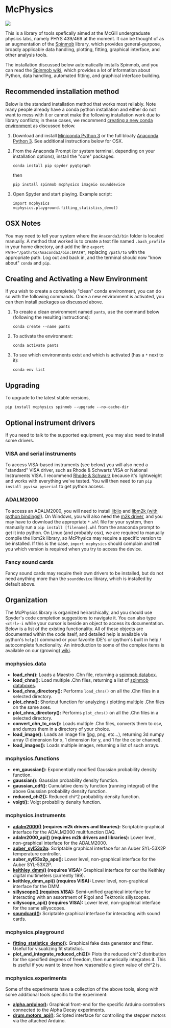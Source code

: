 # McPhysics

![](https://raw.githubusercontent.com/wiki/Spinmob/spinmob/Egg/10-dark-theme.png)

This is a library of tools spefically aimed at the McGill undergraduate physics labs, namely PHYS 439/469 at the moment. It can be thought of as an augmentation of the [Spinmob](https://github.com/Spinmob/spinmob/wiki) library, which provides general-purpose, broadly applicable data handling, plotting, fitting, graphical interface, and other analysis tools. 

The installation discussed below automatically installs Spinmob, and you can read the [Spinmob wiki](https://github.com/Spinmob/spinmob/wiki), which provides a lot of information about Python, data handling, automated fitting, and graphical interface building.

## Recommended installation method

Below is the standard installation method that works most reliably. Note many people already have a conda python installation and either do not want to mess with it or cannot make the following installation work due to library conflicts; in these cases, we recommend [creating a new conda environment](https://github.com/Spinmob/mcphysics#creating-and-activating-a-new-environment) as discussed below.

1. Download and install [Miniconda Python 3](https://docs.conda.io/en/latest/miniconda.html) or the full bloaty [Anaconda Python 3](https://www.anaconda.com/). See additional instructions below for OSX. 

2. From the Anaconda Prompt (or system terminal, depending on your installation options), install the "core" packages:
   ```
   conda install pip spyder pyqtgraph
   ```
   then
   ```
   pip install spinmob mcphysics imageio sounddevice
   ```

3. Open Spyder and start playing. Example script:
   ```
   import mcphysics
   mcphysics.playground.fitting_statistics_demo()
   ```

## OSX Notes
You may need to tell your system where the `Anaconda3/bin` folder is located manually. A method that worked is to create a text file named `.bash_profile` in your home directory, and add the line `export PATH="/path/to/Anaconda3/bin:$PATH"`, replacing `/path/to` with the appropriate path. Log out and back in, and the terminal should now "know about" `conda` and `pip`.

## Creating and Activating a New Environment

If you wish to create a completely "clean" conda environment, you can do so with the following commands. Once a new environment is activated, you can then install packages as discussed above.

1. To create a clean environment named `pants`, use the command below (following the resulting instructions):
   ```
   conda create --name pants
   ```
   
2. To activate the environment:
   ```
   conda activate pants
   ```

3. To see which environments exist and which is activated (has a `*` next to it):
   ```
   conda env list
   ```
   
## Upgrading
To upgrade to the latest stable versions,
   ```
   pip install mcphysics spinmob --upgrade --no-cache-dir
   ```

## Optional instrument drivers

If you need to talk to the supported equipment, you may also need to install some drivers.

### VISA and serial instruments
To access VISA-based instruments (see below) you will also need a "standard" VISA driver, such as Rhode & Schwartz VISA or National Instruments VISA. I recommend [Rhode & Schwarz](https://www.rohde-schwarz.com/ca/driver-pages/remote-control/3-visa-and-tools_231388.html) because it's lightweight and works with everything we've tested. You will then need to run `pip install pyvisa pyserial` to get python access.

### ADALM2000
To access an ADALM2000, you will need to install [libiio](https://github.com/analogdevicesinc/libiio) and [libm2k (with python bindings!)](https://github.com/analogdevicesinc/libm2k). On Windows, you will also need the [m2k driver](https://github.com/analogdevicesinc/plutosdr-m2k-drivers-win/releases), and you may have to download the appropriate `*.whl` file for your system, then manually run a `pip install [filename].whl` from the anaconda prompt to get it into python. On Linux (and probably osx), we are required to manually compile the libm2k library, so McPhysics may require a specific version to be installed. If this is the case, `import mcphysics` should complain and tell you which version is required when you try to access the device.

### Fancy sound cards
Fancy sound cards may require their own drivers to be installed, but do not need anything more than the `sounddevice` library, which is installed by default above.

## Organization
The McPhysics library is organized heirarchically, and you should use Spyder's code completion suggestions to navigate it. You can also type `<ctrl>-i` while your cursor is beside an object to access its documentation. Below is a list of the existing functionality. All of these objects are documented within the code itself, and detailed help is available via python's `help()` command or your favorite IDE's or ipython's built in help / autocomplete functionality. An introduction to some of the complex items is available on our (growing) [wiki](https://github.com/Spinmob/mcphysics/wiki).

### mcphysics.data
 * __load_chn():__ Loads a Maestro .Chn file, returning a [spinmob databox](https://github.com/Spinmob/spinmob/wiki/2.-Data-Handling).
 * __load_chns():__ Load multiple .Chn files, returning a list of [spinmob databoxes](https://github.com/Spinmob/spinmob/wiki/2.-Data-Handling).
 * __load_chns_directory():__ Performs `load_chns()` on all the .Chn files in a selected directory.
 * __plot_chns():__ Shortcut function for analyzing / plotting multiple .Chn files on the same axes.
 * __plot_chns_directory():__ Performs `plot_chns()` on all the .Chn files in a selected directory.
 * __convert_chn_to_csv():__ Loads multiple .Chn files, converts them to csv, and dumps them in a directory of your choice.
 * __load_image():__ Loads an image file (jpg, png, etc...), returning 3d numpy array (1 dimension for x, 1 dimension for y, and 1 for the color channel).
 * __load_images():__ Loads multiple images, returning a list of such arrays.
 
 ### mcphysics.functions
  * __em_gaussian():__ Exponentially modified Gaussian probability density function.
  * __gaussian():__ Gaussian probability density function.
  * __gaussian_cdf():__ Cumulative density function (running integral) of the above Gaussian probability density function.
  * __reduced_chi2():__ Reduced chi^2 probability density function.
  * __voigt():__ Voigt probability density function.
 
 ### mcphysics.instruments
  * __[adalm2000()](https://github.com/Spinmob/mcphysics/wiki/instruments.adalm2000) (requires m2k drivers and libraries):__ Scriptable graphical interface for the ADALM2000 multifunction DAQ.
  * __adalm2000_api() (requires m2k drivers and libraries):__ Lower level, non-graphical interface for the ADALM2000.
  * __[auber_syl53x2p](https://github.com/Spinmob/mcphysics/wiki/instruments.auber_syl53x2p):__ Scriptable graphical interface for an Auber SYL-53X2P temperature controller.
  * __auber_syl53x2p_apo():__ Lower level, non-graphical interface for the Auber SYL-53X2P.
  * __[keithley_dmm()](https://github.com/Spinmob/mcphysics/wiki/instruments.keithley_dmm) (requires VISA):__ Graphical interface for our the Keithley digital multimeters (currently 199).
  * __keithley_dmm_api() (requires VISA):__ Lower level, non-graphical interface for the DMM.
  * __[sillyscope() (requires VISA)](https://github.com/Spinmob/mcphysics/wiki/instruments.sillyscope):__ Semi-unified graphical interface for interacting with an assortment of Rigol and Tektronix sillyscopes.
  * __sillyscope_api() (requires VISA):__ Lower level, non-graphical interface for the same sillyscopes.
  * __[soundcard()](https://github.com/Spinmob/mcphysics/wiki/instruments.soundcard):__ Scriptable graphical interface for interacting with sound cards.
  
 ### mcphysics.playground
  * __[fitting_statistics_demo()](https://github.com/Spinmob/mcphysics/wiki/playground.fitting_statistics_demo):__ Graphical fake data generator and fitter. Useful for visualizing fit statistics.
  * __plot_and_integrate_reduced_chi2():__ Plots the reduced chi^2 distribution for the specified degrees of freedom, then numerically integrates it. This is useful if you want to know how reasonable a given value of chi^2 is.

 ### mcphysics.experiments
 Some of the experiments have a collection of the above tools, along with some additional tools specific to the experiment:
 
  * __[alpha.arduino()](https://github.com/Spinmob/mcphysics/wiki/experiments.alpha.arduino):__ Graphical front-end for the specific Arduino controllers connected to the Alpha Decay experiments.
  * __[drum.motors_api()](https://github.com/Spinmob/mcphysics/wiki/experiments.drum.motors_api)__: Scripted interface for controlling the stepper motors via the attached Arduino.
